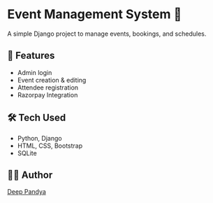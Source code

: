 # Event Management System 🎉

A simple Django project to manage events, bookings, and schedules.

## 🔧 Features
- Admin login
- Event creation & editing
- Attendee registration
- Razorpay Integration

## 🛠️ Tech Used
- Python, Django
- HTML, CSS, Bootstrap 
- SQLite


## 🧑‍💻 Author
[Deep Pandya](https://www.linkedin.com/in/deep-pandya-763648244/)
